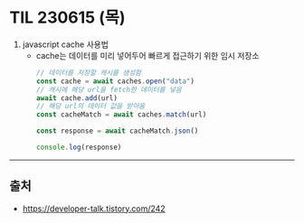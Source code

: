 # TIL 230615 (목)

1. javascript cache 사용법
    - cache는 데이터를 미리 넣어두어 빠르게 접근하기 위한 임시 저장소
        ```javascript
        // 데이터를 저장할 캐시를 생성함
        const cache = await caches.open("data")
        // 캐시에 해당 url을 fetch한 데이터를 넣음
        await cache.add(url)
        // 해당 url의 데이터 값을 받아옴
        const cacheMatch = await caches.match(url)
        
        const response = await cacheMatch.json()

        console.log(response)
        ```

---
## 출처
- https://developer-talk.tistory.com/242